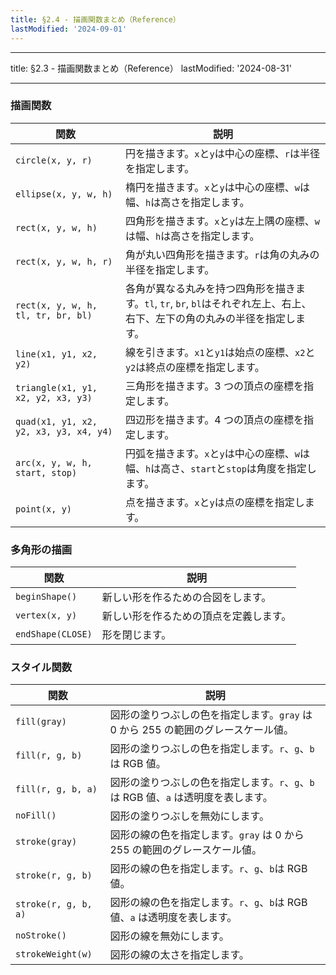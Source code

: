 ```yaml
---
title: §2.4 - 描画関数まとめ（Reference）
lastModified: '2024-09-01'
---
```


---

title: §2.3 - 描画関数まとめ（Reference）
lastModified: '2024-08-31'

---

### 描画関数

| 関数                                   | 説明                                                                                                                         |
| -------------------------------------- | ---------------------------------------------------------------------------------------------------------------------------- |
| `circle(x, y, r)`                      | 円を描きます。`x`と`y`は中心の座標、`r`は半径を指定します。                                                                  |
| `ellipse(x, y, w, h)`                  | 楕円を描きます。`x`と`y`は中心の座標、`w`は幅、`h`は高さを指定します。                                                       |
| `rect(x, y, w, h)`                     | 四角形を描きます。`x`と`y`は左上隅の座標、`w`は幅、`h`は高さを指定します。                                                   |
| `rect(x, y, w, h, r)`                  | 角が丸い四角形を描きます。`r`は角の丸みの半径を指定します。                                                                  |
| `rect(x, y, w, h, tl, tr, br, bl)`     | 各角が異なる丸みを持つ四角形を描きます。`tl`, `tr`, `br`, `bl`はそれぞれ左上、右上、右下、左下の角の丸みの半径を指定します。 |
| `line(x1, y1, x2, y2)`                 | 線を引きます。`x1`と`y1`は始点の座標、`x2`と`y2`は終点の座標を指定します。                                                   |
| `triangle(x1, y1, x2, y2, x3, y3)`     | 三角形を描きます。3 つの頂点の座標を指定します。                                                                             |
| `quad(x1, y1, x2, y2, x3, y3, x4, y4)` | 四辺形を描きます。4 つの頂点の座標を指定します。                                                                             |
| `arc(x, y, w, h, start, stop)`         | 円弧を描きます。`x`と`y`は中心の座標、`w`は幅、`h`は高さ、`start`と`stop`は角度を指定します。                                |
| `point(x, y)`                          | 点を描きます。`x`と`y`は点の座標を指定します。                                                                               |

### 多角形の描画

| 関数              | 説明                                   |
| ----------------- | -------------------------------------- |
| `beginShape()`    | 新しい形を作るための合図をします。     |
| `vertex(x, y)`    | 新しい形を作るための頂点を定義します。 |
| `endShape(CLOSE)` | 形を閉じます。                         |

### スタイル関数

| 関数                 | 説明                                                                               |
| -------------------- | ---------------------------------------------------------------------------------- |
| `fill(gray)`         | 図形の塗りつぶしの色を指定します。`gray` は 0 から 255 の範囲のグレースケール値。  |
| `fill(r, g, b)`      | 図形の塗りつぶしの色を指定します。`r`、`g`、`b`は RGB 値。                         |
| `fill(r, g, b, a)`   | 図形の塗りつぶしの色を指定します。`r`、`g`、`b`は RGB 値、`a` は透明度を表します。 |
| `noFill()`           | 図形の塗りつぶしを無効にします。                                                   |
| `stroke(gray)`       | 図形の線の色を指定します。`gray` は 0 から 255 の範囲のグレースケール値。          |
| `stroke(r, g, b)`    | 図形の線の色を指定します。`r`、`g`、`b`は RGB 値。                                 |
| `stroke(r, g, b, a)` | 図形の線の色を指定します。`r`、`g`、`b`は RGB 値、`a` は透明度を表します。         |
| `noStroke()`         | 図形の線を無効にします。                                                           |
| `strokeWeight(w)`    | 図形の線の太さを指定します。                                                       |
